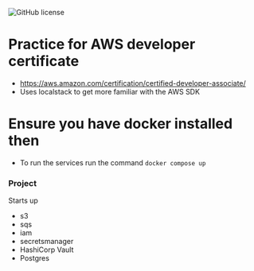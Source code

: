 ![GitHub license](https://img.shields.io/badge/license-MIT-blue.svg)

# Practice for AWS developer certificate
* https://aws.amazon.com/certification/certified-developer-associate/
* Uses localstack to get more familiar with the AWS SDK

# Ensure you have docker installed then
* To run the services run the command  ```docker compose up```

### Project 
Starts up
* s3
* sqs
* iam
* secretsmanager
* HashiCorp Vault
* Postgres
